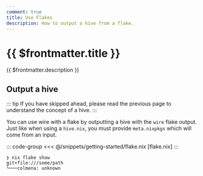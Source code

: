 ```yaml
---
comment: true
title: Use Flakes
description: How to output a hive from a flake.
---
```


# {{ $frontmatter.title }}

{{ $frontmatter.description }}

## Output a hive

::: tip
If you have skipped ahead, please read the previous page to understand the
concept of a hive.
:::

You can use wire with a flake by outputting a hive with the `wire` flake output.
Just like when using a `hive.nix`, you must provide `meta.nixpkgs` which will
come from an input.

::: code-group
<<< @/snippets/getting-started/flake.nix [flake.nix]
:::

```
❯ nix flake show
git+file:///some/path
└───colmena: unknown
```

